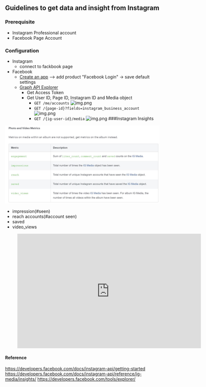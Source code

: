 ## Guidelines to get data and insight from Instagram

### Prerequisite
* Instagram Professional account
* Facebook Page Account
### Configuration
* Instagram
    * connect to fackbook page
* Facebook
    * [Create an app](https://developers.facebook.com/apps) --> add product "Facebook Login" -> save default settings
    * [Graph API Explorer](https://developers.facebook.com/tools/explorer/)
        * Get Access Token
        * Get User ID, Page ID, Instagram ID and Media object
            * <code>GET /me/accounts</code>
              ![img.png](picture/img.png)
            * <code>GET /{page-id}?fields=instagram_business_account</code>
              ![img.png](picture/img.png)
            * <code>GET /{ig-user-id}/media</code>
              ![img.png](picture/img.png)
###Instagram Insights

![img.jpg](picture/photo_video_metrics.JPG)

* impression(#seen)
* reach accounts(#account seen)
* saved
* video_views

<figure>
<iframe width="600" height="373.5" src="https://app.powerbi.com/view?r=eyJrIjoiNzMwNDFmNGUtNjM4Yi00NTIxLWE1YTQtOTU0OTZhMDRlZjg3IiwidCI6ImNiOTAzNDgyLWU1MGYtNDlkNC1hMDlhLTFiYTIzMjc1MTFhNiJ9" frameborder="0" allowFullScreen="true"></iframe>
</figure>

#### Reference
https://developers.facebook.com/docs/instagram-api/getting-started
https://developers.facebook.com/docs/instagram-api/reference/ig-media/insights/
https://developers.facebook.com/tools/explorer/
